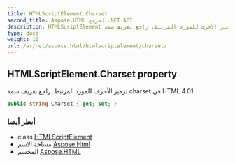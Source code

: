 ```yaml
---
title: HTMLScriptElement.Charset
second_title: Aspose.HTML لمرجع .NET API
description: HTMLScriptElement ملكية. ترميز الأحرف للمورد المرتبط. راجع تعريف سمة charset في HTML 4.01.
type: docs
weight: 10
url: /ar/net/aspose.html/htmlscriptelement/charset/
---
```

## HTMLScriptElement.Charset property

ترميز الأحرف للمورد المرتبط. راجع تعريف سمة charset في HTML 4.01.

```csharp
public string Charset { get; set; }
```

### أنظر أيضا

* class [HTMLScriptElement](../)
* مساحة الاسم [Aspose.Html](../../htmlscriptelement/)
* المجسم [Aspose.HTML](../../../)


